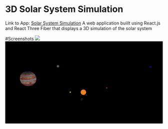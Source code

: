 # 3D Solar System Simulation
Link to App: [Solar System Simulation](https://3d-solar-system-simulation-1.netlify.app/)
A web application buiilt using React.js and React Three Fiber that displays a 3D simulation of the solar system

#Screenshots
<img src="./src/assets/space.gif"/>
<img src="./src/assets/planets_screenshot.png"/>